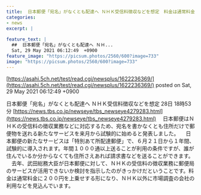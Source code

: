 ```yaml
---
title:  日本郵便「宛名」がなくとも配達へ ＮＨＫ受信料徴収などを想定　料金は通常料金に２００円を上乗せ  
categories:
- news
excerpt: |
  
feature_text: |
  ##  日本郵便「宛名」がなくとも配達へ ＮＨ...
  Sat, 29 May 2021 06:12:49  +0900
feature_image: "https://picsum.photos/2560/600?image=733"
image: "https://picsum.photos/2560/600?image=733"
---
```


[https://asahi.5ch.net/test/read.cgi/newsplus/1622236369/](https://asahi.5ch.net/test/read.cgi/newsplus/1622236369/)
posted on Sat, 29 May 2021 06:12:49  +0900

<!--more-->

日本郵便「宛名」がなくとも配達へ ＮＨＫ受信料徴収などを想定 28日 18時53分 [https://news.tbs.co.jp/newseye/tbs_newseye4279283.html](https://news.tbs.co.jp/newseye/tbs_newseye4279283.html) 　日本郵便はＮＨＫの受信料の徴収業務などに対応するため、宛名を書かなくとも住所だけで郵便物を送れる新たなサービスを来月から試験的に始めると発表しました。 　日本郵便の新たなサービスは「特別あて所配達郵便」で、６月２１日から１年間、試験的に導入されます。年間１０００通以上送ることが利用の条件ですが、誰が住んでいるか分からなくても住所さえあれば請求書などを送ることができます。 　去年、武田総務大臣が日本郵便に対して、ＮＨＫの受信料の徴収業務に郵便局のサービスが活用できないか検討を指示したのがきっかけだということです。料金は通常料金に２００円を上乗せする形になり、ＮＨＫ以外に市場調査の会社の利用などを見込んでいます。

